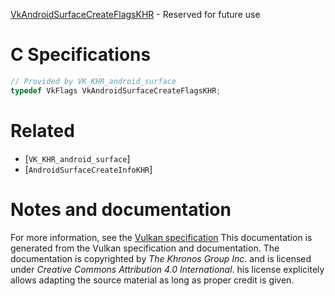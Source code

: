 [VkAndroidSurfaceCreateFlagsKHR](https://www.khronos.org/registry/vulkan/specs/1.3-extensions/man/html/VkAndroidSurfaceCreateFlagsKHR.html) - Reserved for future use

# C Specifications
```c
// Provided by VK_KHR_android_surface
typedef VkFlags VkAndroidSurfaceCreateFlagsKHR;
```

# Related
- [`VK_KHR_android_surface`]
- [`AndroidSurfaceCreateInfoKHR`]

# Notes and documentation
For more information, see the [Vulkan specification](https://www.khronos.org/registry/vulkan/specs/1.3-extensions/html/vkspec.html)
This documentation is generated from the Vulkan specification and documentation.
The documentation is copyrighted by *The Khronos Group Inc.* and is licensed under *Creative Commons Attribution 4.0 International*.
his license explicitely allows adapting the source material as long as proper credit is given.
        